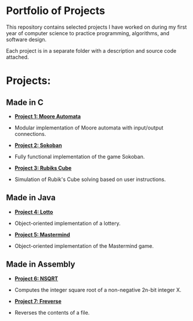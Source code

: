 # Portfolio of Projects

This repository contains selected projects I have worked on during my first year of computer science to practice programming, algorithms, and software design.  

Each project is in a separate folder with a description and source code attached.

# Projects:

## Made in C

- **[Project 1: Moore Automata](./MooreAutomaton)**
- Modular implementation of Moore automata with input/output connections.

- **[Project 2: Sokoban](./Sokoban)**
- Fully functional implementation of the game Sokoban.

- **[Project 3: Rubiks Cube](./RubiksCube)**
- Simulation of Rubik's Cube solving based on user instructions.

## Made in Java

- **[Project 4: Lotto](./Lottery)**
- Object-oriented implementation of a lottery.
  
- **[Project 5: Mastermind](./Mastermind)**
- Object-oriented implementation of the Mastermind game.
  
## Made in Assembly

- **[Project 6: NSQRT](./nsqrt)**
- Computes the integer square root of a non-negative 2n-bit integer X.

- **[Project 7: Freverse](./freverse)**
- Reverses the contents of a file.
